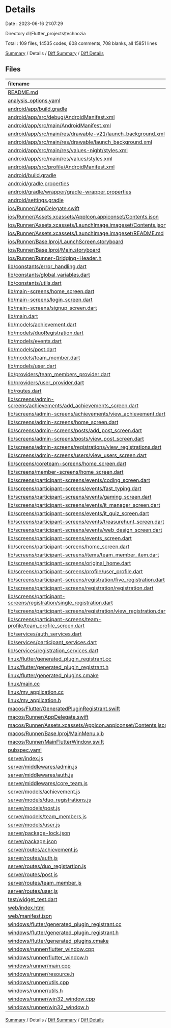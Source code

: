 # Details

Date : 2023-06-16 21:07:29

Directory d:\\Flutter_projects\\technozia

Total : 109 files,  14535 codes, 608 comments, 708 blanks, all 15851 lines

[Summary](results.md) / Details / [Diff Summary](diff.md) / [Diff Details](diff-details.md)

## Files
| filename | language | code | comment | blank | total |
| :--- | :--- | ---: | ---: | ---: | ---: |
| [README.md](/README.md) | Markdown | 10 | 0 | 7 | 17 |
| [analysis_options.yaml](/analysis_options.yaml) | YAML | 3 | 23 | 4 | 30 |
| [android/app/build.gradle](/android/app/build.gradle) | Gradle | 54 | 5 | 13 | 72 |
| [android/app/src/debug/AndroidManifest.xml](/android/app/src/debug/AndroidManifest.xml) | XML | 4 | 4 | 1 | 9 |
| [android/app/src/main/AndroidManifest.xml](/android/app/src/main/AndroidManifest.xml) | XML | 28 | 6 | 1 | 35 |
| [android/app/src/main/res/drawable-v21/launch_background.xml](/android/app/src/main/res/drawable-v21/launch_background.xml) | XML | 4 | 7 | 2 | 13 |
| [android/app/src/main/res/drawable/launch_background.xml](/android/app/src/main/res/drawable/launch_background.xml) | XML | 4 | 7 | 2 | 13 |
| [android/app/src/main/res/values-night/styles.xml](/android/app/src/main/res/values-night/styles.xml) | XML | 9 | 9 | 1 | 19 |
| [android/app/src/main/res/values/styles.xml](/android/app/src/main/res/values/styles.xml) | XML | 9 | 9 | 1 | 19 |
| [android/app/src/profile/AndroidManifest.xml](/android/app/src/profile/AndroidManifest.xml) | XML | 4 | 4 | 1 | 9 |
| [android/build.gradle](/android/build.gradle) | Gradle | 27 | 0 | 5 | 32 |
| [android/gradle.properties](/android/gradle.properties) | Properties | 3 | 0 | 1 | 4 |
| [android/gradle/wrapper/gradle-wrapper.properties](/android/gradle/wrapper/gradle-wrapper.properties) | Properties | 5 | 0 | 1 | 6 |
| [android/settings.gradle](/android/settings.gradle) | Gradle | 8 | 0 | 4 | 12 |
| [ios/Runner/AppDelegate.swift](/ios/Runner/AppDelegate.swift) | Swift | 12 | 0 | 2 | 14 |
| [ios/Runner/Assets.xcassets/AppIcon.appiconset/Contents.json](/ios/Runner/Assets.xcassets/AppIcon.appiconset/Contents.json) | JSON | 122 | 0 | 1 | 123 |
| [ios/Runner/Assets.xcassets/LaunchImage.imageset/Contents.json](/ios/Runner/Assets.xcassets/LaunchImage.imageset/Contents.json) | JSON | 23 | 0 | 1 | 24 |
| [ios/Runner/Assets.xcassets/LaunchImage.imageset/README.md](/ios/Runner/Assets.xcassets/LaunchImage.imageset/README.md) | Markdown | 3 | 0 | 2 | 5 |
| [ios/Runner/Base.lproj/LaunchScreen.storyboard](/ios/Runner/Base.lproj/LaunchScreen.storyboard) | XML | 36 | 1 | 1 | 38 |
| [ios/Runner/Base.lproj/Main.storyboard](/ios/Runner/Base.lproj/Main.storyboard) | XML | 25 | 1 | 1 | 27 |
| [ios/Runner/Runner-Bridging-Header.h](/ios/Runner/Runner-Bridging-Header.h) | C++ | 1 | 0 | 1 | 2 |
| [lib/constants/error_handling.dart](/lib/constants/error_handling.dart) | Dart | 23 | 0 | 3 | 26 |
| [lib/constants/global_variables.dart](/lib/constants/global_variables.dart) | Dart | 5 | 0 | 3 | 8 |
| [lib/constants/utils.dart](/lib/constants/utils.dart) | Dart | 27 | 0 | 5 | 32 |
| [lib/main-screens/home_screen.dart](/lib/main-screens/home_screen.dart) | Dart | 52 | 3 | 6 | 61 |
| [lib/main-screens/login_screen.dart](/lib/main-screens/login_screen.dart) | Dart | 213 | 2 | 7 | 222 |
| [lib/main-screens/signup_screen.dart](/lib/main-screens/signup_screen.dart) | Dart | 390 | 7 | 11 | 408 |
| [lib/main.dart](/lib/main.dart) | Dart | 69 | 0 | 7 | 76 |
| [lib/models/achievement.dart](/lib/models/achievement.dart) | Dart | 42 | 1 | 7 | 50 |
| [lib/models/duoRegistration.dart](/lib/models/duoRegistration.dart) | Dart | 67 | 1 | 7 | 75 |
| [lib/models/events.dart](/lib/models/events.dart) | Dart | 8 | 7 | 1 | 16 |
| [lib/models/post.dart](/lib/models/post.dart) | Dart | 35 | 1 | 7 | 43 |
| [lib/models/team_member.dart](/lib/models/team_member.dart) | Dart | 40 | 1 | 6 | 47 |
| [lib/models/user.dart](/lib/models/user.dart) | Dart | 48 | 1 | 6 | 55 |
| [lib/providers/team_members_provider.dart](/lib/providers/team_members_provider.dart) | Dart | 17 | 0 | 4 | 21 |
| [lib/providers/user_provider.dart](/lib/providers/user_provider.dart) | Dart | 19 | 0 | 4 | 23 |
| [lib/routes.dart](/lib/routes.dart) | Dart | 186 | 0 | 2 | 188 |
| [lib/screens/admin-screens/achievements/add_achievements_screen.dart](/lib/screens/admin-screens/achievements/add_achievements_screen.dart) | Dart | 303 | 0 | 10 | 313 |
| [lib/screens/admin-screens/achievements/view_achievement.dart](/lib/screens/admin-screens/achievements/view_achievement.dart) | Dart | 204 | 4 | 7 | 215 |
| [lib/screens/admin-screens/home_screen.dart](/lib/screens/admin-screens/home_screen.dart) | Dart | 93 | 0 | 5 | 98 |
| [lib/screens/admin-screens/posts/add_post_screen.dart](/lib/screens/admin-screens/posts/add_post_screen.dart) | Dart | 159 | 6 | 8 | 173 |
| [lib/screens/admin-screens/posts/view_post_screen.dart](/lib/screens/admin-screens/posts/view_post_screen.dart) | Dart | 150 | 5 | 8 | 163 |
| [lib/screens/admin-screens/registrations/view_registrations.dart](/lib/screens/admin-screens/registrations/view_registrations.dart) | Dart | 200 | 0 | 9 | 209 |
| [lib/screens/admin-screens/users/view_users_screen.dart](/lib/screens/admin-screens/users/view_users_screen.dart) | Dart | 185 | 1 | 7 | 193 |
| [lib/screens/coreteam-screens/home_screen.dart](/lib/screens/coreteam-screens/home_screen.dart) | Dart | 33 | 0 | 4 | 37 |
| [lib/screens/member-screens/home_screen.dart](/lib/screens/member-screens/home_screen.dart) | Dart | 33 | 0 | 4 | 37 |
| [lib/screens/participant-screens/events/coding_screen.dart](/lib/screens/participant-screens/events/coding_screen.dart) | Dart | 600 | 0 | 6 | 606 |
| [lib/screens/participant-screens/events/fast_typing.dart](/lib/screens/participant-screens/events/fast_typing.dart) | Dart | 600 | 0 | 6 | 606 |
| [lib/screens/participant-screens/events/gaming_screen.dart](/lib/screens/participant-screens/events/gaming_screen.dart) | Dart | 640 | 0 | 6 | 646 |
| [lib/screens/participant-screens/events/it_manager_screen.dart](/lib/screens/participant-screens/events/it_manager_screen.dart) | Dart | 621 | 0 | 6 | 627 |
| [lib/screens/participant-screens/events/it_quiz_screen.dart](/lib/screens/participant-screens/events/it_quiz_screen.dart) | Dart | 560 | 0 | 6 | 566 |
| [lib/screens/participant-screens/events/treasurehunt_screen.dart](/lib/screens/participant-screens/events/treasurehunt_screen.dart) | Dart | 558 | 0 | 6 | 564 |
| [lib/screens/participant-screens/events/web_design_screen.dart](/lib/screens/participant-screens/events/web_design_screen.dart) | Dart | 640 | 0 | 6 | 646 |
| [lib/screens/participant-screens/events_screen.dart](/lib/screens/participant-screens/events_screen.dart) | Dart | 120 | 30 | 13 | 163 |
| [lib/screens/participant-screens/home_screen.dart](/lib/screens/participant-screens/home_screen.dart) | Dart | 94 | 30 | 9 | 133 |
| [lib/screens/participant-screens/items/team_member_item.dart](/lib/screens/participant-screens/items/team_member_item.dart) | Dart | 160 | 134 | 7 | 301 |
| [lib/screens/participant-screens/original_home.dart](/lib/screens/participant-screens/original_home.dart) | Dart | 445 | 14 | 15 | 474 |
| [lib/screens/participant-screens/profile/user_profile.dart](/lib/screens/participant-screens/profile/user_profile.dart) | Dart | 196 | 3 | 8 | 207 |
| [lib/screens/participant-screens/registration/five_registration.dart](/lib/screens/participant-screens/registration/five_registration.dart) | Dart | 501 | 0 | 10 | 511 |
| [lib/screens/participant-screens/registration/registration.dart](/lib/screens/participant-screens/registration/registration.dart) | Dart | 379 | 0 | 11 | 390 |
| [lib/screens/participant-screens/registration/single_registration.dart](/lib/screens/participant-screens/registration/single_registration.dart) | Dart | 340 | 0 | 11 | 351 |
| [lib/screens/participant-screens/registration/view_registration.dart](/lib/screens/participant-screens/registration/view_registration.dart) | Dart | 225 | 3 | 7 | 235 |
| [lib/screens/participant-screens/team-profile/team_profile_screen.dart](/lib/screens/participant-screens/team-profile/team_profile_screen.dart) | Dart | 243 | 53 | 10 | 306 |
| [lib/services/auth_services.dart](/lib/services/auth_services.dart) | Dart | 352 | 14 | 26 | 392 |
| [lib/services/participant_services.dart](/lib/services/participant_services.dart) | Dart | 137 | 4 | 13 | 154 |
| [lib/services/registration_services.dart](/lib/services/registration_services.dart) | Dart | 121 | 0 | 7 | 128 |
| [linux/flutter/generated_plugin_registrant.cc](/linux/flutter/generated_plugin_registrant.cc) | C++ | 7 | 4 | 5 | 16 |
| [linux/flutter/generated_plugin_registrant.h](/linux/flutter/generated_plugin_registrant.h) | C++ | 5 | 5 | 6 | 16 |
| [linux/flutter/generated_plugins.cmake](/linux/flutter/generated_plugins.cmake) | CMake | 19 | 0 | 6 | 25 |
| [linux/main.cc](/linux/main.cc) | C++ | 5 | 0 | 2 | 7 |
| [linux/my_application.cc](/linux/my_application.cc) | C++ | 74 | 11 | 20 | 105 |
| [linux/my_application.h](/linux/my_application.h) | C++ | 7 | 7 | 5 | 19 |
| [macos/Flutter/GeneratedPluginRegistrant.swift](/macos/Flutter/GeneratedPluginRegistrant.swift) | Swift | 10 | 3 | 4 | 17 |
| [macos/Runner/AppDelegate.swift](/macos/Runner/AppDelegate.swift) | Swift | 8 | 0 | 2 | 10 |
| [macos/Runner/Assets.xcassets/AppIcon.appiconset/Contents.json](/macos/Runner/Assets.xcassets/AppIcon.appiconset/Contents.json) | JSON | 68 | 0 | 1 | 69 |
| [macos/Runner/Base.lproj/MainMenu.xib](/macos/Runner/Base.lproj/MainMenu.xib) | XML | 343 | 0 | 1 | 344 |
| [macos/Runner/MainFlutterWindow.swift](/macos/Runner/MainFlutterWindow.swift) | Swift | 12 | 0 | 4 | 16 |
| [pubspec.yaml](/pubspec.yaml) | YAML | 33 | 58 | 13 | 104 |
| [server/index.js](/server/index.js) | JavaScript | 29 | 0 | 5 | 34 |
| [server/middlewares/admin.js](/server/middlewares/admin.js) | JavaScript | 28 | 0 | 5 | 33 |
| [server/middlewares/auth.js](/server/middlewares/auth.js) | JavaScript | 18 | 0 | 5 | 23 |
| [server/middlewares/core_team.js](/server/middlewares/core_team.js) | JavaScript | 28 | 0 | 5 | 33 |
| [server/models/achievement.js](/server/models/achievement.js) | JavaScript | 33 | 1 | 4 | 38 |
| [server/models/duo_registrations.js](/server/models/duo_registrations.js) | JavaScript | 78 | 0 | 3 | 81 |
| [server/models/post.js](/server/models/post.js) | JavaScript | 28 | 0 | 3 | 31 |
| [server/models/team_members.js](/server/models/team_members.js) | JavaScript | 36 | 0 | 3 | 39 |
| [server/models/user.js](/server/models/user.js) | JavaScript | 40 | 1 | 3 | 44 |
| [server/package-lock.json](/server/package-lock.json) | JSON | 2,258 | 0 | 1 | 2,259 |
| [server/package.json](/server/package.json) | JSON | 21 | 0 | 1 | 22 |
| [server/routes/achievement.js](/server/routes/achievement.js) | JavaScript | 31 | 0 | 5 | 36 |
| [server/routes/auth.js](/server/routes/auth.js) | JavaScript | 84 | 0 | 17 | 101 |
| [server/routes/duo_registartion.js](/server/routes/duo_registartion.js) | JavaScript | 60 | 0 | 7 | 67 |
| [server/routes/post.js](/server/routes/post.js) | JavaScript | 28 | 0 | 5 | 33 |
| [server/routes/team_member.js](/server/routes/team_member.js) | JavaScript | 61 | 0 | 11 | 72 |
| [server/routes/user.js](/server/routes/user.js) | JavaScript | 13 | 0 | 4 | 17 |
| [test/widget_test.dart](/test/widget_test.dart) | Dart | 14 | 10 | 7 | 31 |
| [web/index.html](/web/index.html) | HTML | 38 | 16 | 6 | 60 |
| [web/manifest.json](/web/manifest.json) | JSON | 35 | 0 | 1 | 36 |
| [windows/flutter/generated_plugin_registrant.cc](/windows/flutter/generated_plugin_registrant.cc) | C++ | 6 | 4 | 5 | 15 |
| [windows/flutter/generated_plugin_registrant.h](/windows/flutter/generated_plugin_registrant.h) | C++ | 5 | 5 | 6 | 16 |
| [windows/flutter/generated_plugins.cmake](/windows/flutter/generated_plugins.cmake) | CMake | 19 | 0 | 6 | 25 |
| [windows/runner/flutter_window.cpp](/windows/runner/flutter_window.cpp) | C++ | 48 | 4 | 15 | 67 |
| [windows/runner/flutter_window.h](/windows/runner/flutter_window.h) | C++ | 20 | 5 | 9 | 34 |
| [windows/runner/main.cpp](/windows/runner/main.cpp) | C++ | 30 | 4 | 10 | 44 |
| [windows/runner/resource.h](/windows/runner/resource.h) | C++ | 9 | 6 | 2 | 17 |
| [windows/runner/utils.cpp](/windows/runner/utils.cpp) | C++ | 53 | 2 | 10 | 65 |
| [windows/runner/utils.h](/windows/runner/utils.h) | C++ | 8 | 6 | 6 | 20 |
| [windows/runner/win32_window.cpp](/windows/runner/win32_window.cpp) | C++ | 210 | 24 | 55 | 289 |
| [windows/runner/win32_window.h](/windows/runner/win32_window.h) | C++ | 48 | 31 | 24 | 103 |

[Summary](results.md) / Details / [Diff Summary](diff.md) / [Diff Details](diff-details.md)